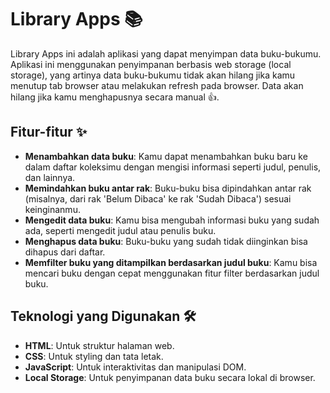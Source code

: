 # Library Apps 📚

Library Apps ini adalah aplikasi yang dapat menyimpan data buku-bukumu. Aplikasi ini menggunakan penyimpanan berbasis web storage (local storage), yang artinya data buku-bukumu tidak akan hilang jika kamu menutup tab browser atau melakukan refresh pada browser. Data akan hilang jika kamu menghapusnya secara manual 👍.

## Fitur-fitur ✨

- **Menambahkan data buku**: Kamu dapat menambahkan buku baru ke dalam daftar koleksimu dengan mengisi informasi seperti judul, penulis, dan lainnya.
- **Memindahkan buku antar rak**: Buku-buku bisa dipindahkan antar rak (misalnya, dari rak 'Belum Dibaca' ke rak 'Sudah Dibaca') sesuai keinginanmu.
- **Mengedit data buku**: Kamu bisa mengubah informasi buku yang sudah ada, seperti mengedit judul atau penulis buku.
- **Menghapus data buku**: Buku-buku yang sudah tidak diinginkan bisa dihapus dari daftar.
- **Memfilter buku yang ditampilkan berdasarkan judul buku**: Kamu bisa mencari buku dengan cepat menggunakan fitur filter berdasarkan judul buku.

## Teknologi yang Digunakan 🛠️

- **HTML**: Untuk struktur halaman web.
- **CSS**: Untuk styling dan tata letak.
- **JavaScript**: Untuk interaktivitas dan manipulasi DOM.
- **Local Storage**: Untuk penyimpanan data buku secara lokal di browser.
